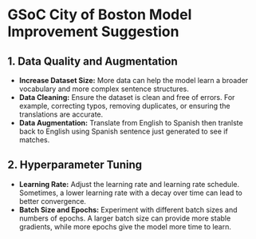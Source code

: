 # GSoC City of Boston Model Improvement Suggestion

## 1. Data Quality and Augmentation
* **Increase Dataset Size:** More data can help the model learn a broader vocabulary and more complex sentence structures. 
* **Data Cleaning:** Ensure the dataset is clean and free of errors. For example, correcting typos, removing duplicates, or ensuring the translations are accurate.
* **Data Augmentation:** Translate from English to Spanish then tranlste back to English using Spanish sentence just generated to see if matches.
  
## 2. Hyperparameter Tuning
* **Learning Rate:** Adjust the learning rate and learning rate schedule. Sometimes, a lower learning rate with a decay over time can lead to better convergence.
* **Batch Size and Epochs:** Experiment with different batch sizes and numbers of epochs. A larger batch size can provide more stable gradients, while more epochs give the model more time to learn.
